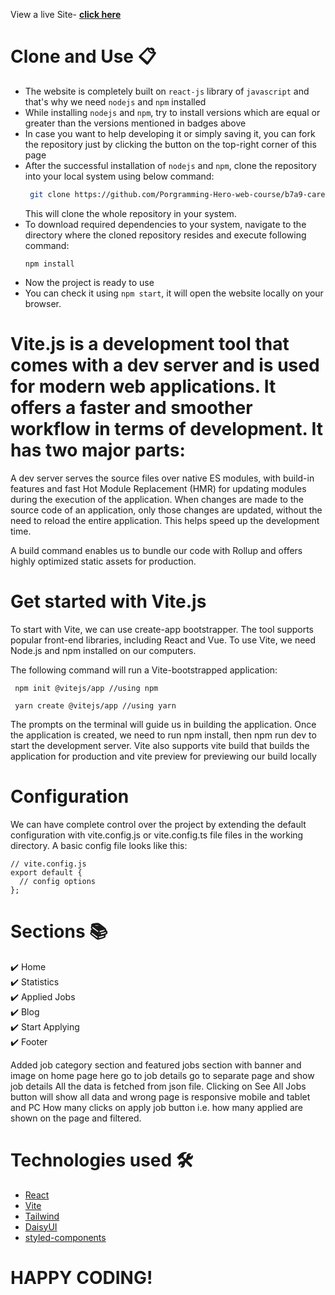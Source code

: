 View a live Site- **[click here](https://transcendent-fenglisu-8671c8.netlify.app/)**

# Clone and Use 📋

- The website is completely built on `react-js` library of `javascript` and that's why we need `nodejs` and `npm` installed
- While installing `nodejs` and `npm`, try to install versions which are equal or greater than the versions mentioned in badges above
- In case you want to help developing it or simply saving it, you can fork the repository just by clicking the button on the top-right corner of this page
- After the successful installation of `nodejs` and `npm`, clone the repository into your local system using below command:
  ```bash
   git clone https://github.com/Porgramming-Hero-web-course/b7a9-career-hub-Alamin0x01.git
  ```
  This will clone the whole repository in your system.
- To download required dependencies to your system, navigate to the directory where the cloned repository resides and execute following command:
  ```node
  npm install
  ```
- Now the project is ready to use
- You can check it using `npm start`, it will open the website locally on your browser.

# Vite.js is a development tool that comes with a dev server and is used for modern web applications. It offers a faster and smoother workflow in terms of development. It has two major parts:

A dev server serves the source files over native ES modules, with build-in features and fast Hot Module Replacement (HMR) for updating modules during the execution of the application. When changes are made to the source code of an application, only those changes are updated, without the need to reload the entire application. This helps speed up the development time.

A build command enables us to bundle our code with Rollup and offers highly optimized static assets for production.

# Get started with Vite.js

To start with Vite, we can use create-app bootstrapper. The tool supports popular front-end libraries, including React and Vue. To use Vite, we need Node.js and npm installed on our computers.

The following command will run a Vite-bootstrapped application:

```node
 npm init @vitejs/app //using npm
```

```node
 yarn create @vitejs/app //using yarn
```

The prompts on the terminal will guide us in building the application. Once the application is created, we need to run npm install, then npm run dev to start the development server. Vite also supports vite build that builds the application for production and vite preview for previewing our build locally

# Configuration

We can have complete control over the project by extending the default configuration with vite.config.js or vite.config.ts file files in the working directory. A basic config file looks like this:

```node
// vite.config.js
export default {
  // config options
};
```

# Sections 📚

✔️ Home\
✔️ Statistics \
✔️ Applied Jobs\
✔️ Blog\
✔️ Start Applying\
✔️ Footer

Added job category section and featured jobs section with banner and image on home page here go to job details go to separate page and show job details
All the data is fetched from json file.
Clicking on See All Jobs button will show all data and wrong page is responsive mobile and tablet and PC
How many clicks on apply job button i.e. how many applied are shown on the page and filtered.

# Technologies used 🛠️

- [React](https://reactjs.org/)
- [Vite](https://vitejs.dev/)
- [Tailwind](https://tailwindcss.com/)
- [DaisyUI](https://daisyui.com/)
- [styled-components](https://styled-components.com/)

# HAPPY CODING!
